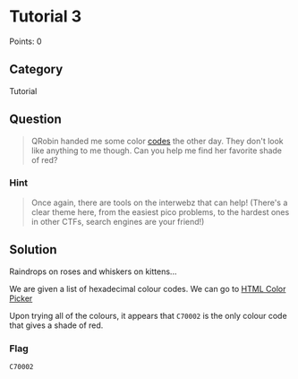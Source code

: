# Tutorial 3
Points: 0

## Category
Tutorial

## Question
>QRobin handed me some color [codes](files/codes.txt) the other day. They don't look like anything to me though. Can you help me find her favorite shade of red?

### Hint
>Once again, there are tools on the interwebz that can help! (There's a clear theme here, from the easiest pico problems, to the hardest ones in other CTFs, search engines are your friend!)

## Solution
Raindrops on roses and whiskers on kittens...

We are given a list of hexadecimal colour codes. We can go to [HTML Color Picker](https://www.w3schools.com/colors/colors_picker.asp)

Upon trying all of the colours, it appears that `C70002` is the only colour code that gives a shade of red.

### Flag
`C70002`
